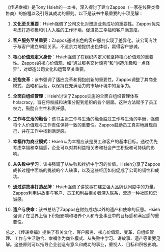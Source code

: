《传递幸福》是Tony Hsieh的一本书，深入探讨了建立Zappos（一家在线鞋类零售商）的旅程以及引导其成功的原则。以下是该书中最重要的十项见解：

1. **文化至关重要**：Hsieh强调了公司文化对塑造业务成功的重要性。Zappos优先考虑打造积极和引人入胜的工作环境，促进员工幸福和客户满意度。

2. **客户服务至关重要**：Zappos通过出色的客户服务实现了差异化。该公司专注于与客户建立牢固关系，不遗余力地提供出色体验，赢得客户忠诚。

3. **核心价值观定义身份**：Hsieh强调了在组织内定义和坚持核心价值观的重要性。Zappos的核心价值观，如“通过服务交付惊喜”和“创造乐趣和一点怪异”，对塑造公司文化和运营至关重要。

4. **拥抱变革**：该书强调了适应变革和拥抱创新的重要性。Zappos调整了其商业模式、战略和运营，以保持在充满活力的市场环境中的竞争力。

5. **全面自组织管理**：Hsieh讨论了Zappos实施的全面自组织管理体系holacracy，旨在将权威和决策分配到组织的各个层面。这种方法赋予了员工权力，鼓励自主性和责任感。

6. **工作与生活的融合**：该书主张工作与生活的融合胜过工作与生活的平衡，强调将个人价值观与工作责任保持一致的重要性。Zappos鼓励员工真实地展现自己，并在工作中找到满足感。

7. **幸福作为商业模式**：Hsieh认为幸福应该是员工和客户的基本目标。通过优先考虑幸福和幸福感，企业可以对其利益相关者和社会产生积极和可持续的影响。

8. **从失败中学习**：该书强调了从失败和挫折中学习的价值。Hsieh分享了Zappos成长过程中面临的挑战的个人轶事，以及这些经历如何促成了公司的韧性和成功。

9. **通过讲故事打造品牌**：Hsieh强调了讲故事在建立强大品牌认同度中的力量。Zappos利用讲故事与客户、员工和利益相关者深入联系，营造一种社区和忠诚感。

10. **遗产与使命**：该书总结了Zappos在财务成功以外的遗产和使命的反思。Hsieh强调了在世界上留下积极影响和培养个人和专业事业中的目标感和满足感的重要性。

总之，《传递幸福》提供了有关文化、客户服务、核心价值观、变革、自组织管理、工作与生活融合、幸福作为商业模式、从失败中学习、讲故事、遗产等重要见解。这些原则可以指导企业创造有意义和成功的事业，重视人、目标和积极影响。